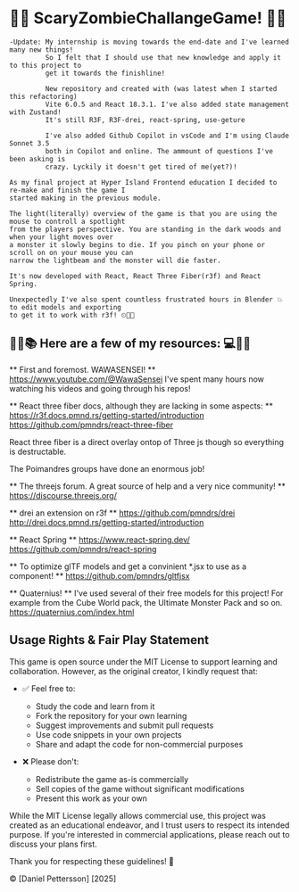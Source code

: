 # 🧟‍♀️ ScaryZombieChallangeGame! 🧟‍♂️

    -Update: My internship is moving towards the end-date and I've learned many new things!
    		 So I felt that I should use that new knowledge and apply it to this project to
    		 get it towards the finishline!

    		 New repository and created with (was latest when I started this refactoring)
    		 Vite 6.0.5 and React 18.3.1. I've also added state management with Zustand!
    		 It's still R3F, R3F-drei, react-spring, use-geture

    		 I've also added Github Copilot in vsCode and I'm using Claude Sonnet 3.5
    		 both in Copilot and online. The ammount of questions I've been asking is
    		 crazy. Lyckily it doesn't get tired of me(yet?)!

    As my final project at Hyper Island Frontend education I decided to re-make and finish the game I
    started making in the previous module.

    The light(literally) overview of the game is that you are using the mouse to controll a spotlight
    from the players perspective. You are standing in the dark woods and when your light moves over
    a monster it slowly begins to die. If you pinch on your phone or scroll on on your mouse you can
    narrow the lightbeam and the monster will die faster.

    It's now developed with React, React Three Fiber(r3f) and React Spring.

    Unexpectedly I've also spent countless frustrated hours in Blender 💥 to edit models and exporting
    to get it to work with r3f! ⏲🧠💪

## 🧾📕📚 Here are a few of my resources: 💻💾💽

** First and foremost. WAWASENSEI! **
https://www.youtube.com/@WawaSensei
I've spent many hours now watching his videos and going through his repos!

** React three fiber docs, although they are lacking in some aspects: **
https://r3f.docs.pmnd.rs/getting-started/introduction
https://github.com/pmndrs/react-three-fiber

React three fiber is a direct overlay ontop of Three js though so everything is
destructable.

The Poimandres groups have done an enormous job!

** The threejs forum. A great source of help and a very nice community! **
https://discourse.threejs.org/

** drei an extension on r3f **
https://github.com/pmndrs/drei
http://drei.docs.pmnd.rs/getting-started/introduction

** React Spring **
https://www.react-spring.dev/
https://github.com/pmndrs/react-spring

** To optimize glTF models and get a convinient \*.jsx to use as a component! **
https://github.com/pmndrs/gltfjsx

** Quaternius! **
I've used several of their free models for this project! For example from the Cube World pack,
the Ultimate Monster Pack and so on.
https://quaternius.com/index.html

## Usage Rights & Fair Play Statement

This game is open source under the MIT License to support learning and collaboration. However, as the original creator, I kindly request that:

- ✅ Feel free to:

  - Study the code and learn from it
  - Fork the repository for your own learning
  - Suggest improvements and submit pull requests
  - Use code snippets in your own projects
  - Share and adapt the code for non-commercial purposes

- ❌ Please don't:
  - Redistribute the game as-is commercially
  - Sell copies of the game without significant modifications
  - Present this work as your own

While the MIT License legally allows commercial use, this project was created as an educational endeavor, and I trust users to respect its intended purpose. If you're interested in commercial applications, please reach out to discuss your plans first.

Thank you for respecting these guidelines! 🙏

© [Daniel Pettersson] [2025]
